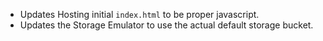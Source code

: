 - Updates Hosting initial `index.html` to be proper javascript.
- Updates the Storage Emulator to use the actual default storage bucket.
